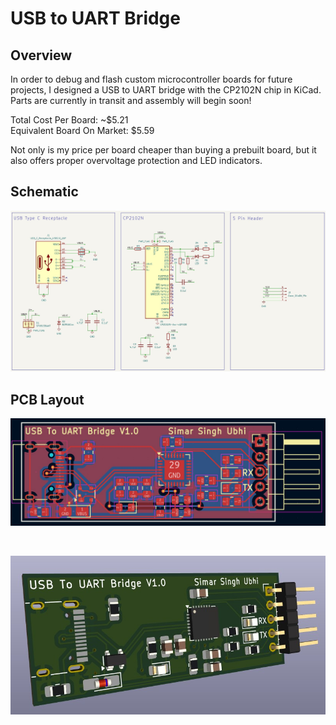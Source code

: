 # USB to UART Bridge

## Overview

In order to debug and flash custom microcontroller boards for future projects, I designed a USB to UART bridge with the CP2102N chip in KiCad. Parts are currently in transit and assembly will begin soon!

Total Cost Per Board: ~$5.21<br>
Equivalent Board On Market: $5.59

Not only is my price per board cheaper than buying a prebuilt board, but it also offers proper overvoltage protection and LED indicators.

## Schematic

![Schematic](/Docs/schematic.jpg)

## PCB Layout

![Layout](/Docs/layout.jpg)

<br>

![3D View](/Docs/3d.jpg)
